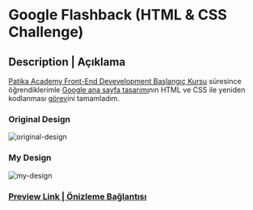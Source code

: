 # Google Flashback (HTML & CSS Challenge)

## Description | Açıklama

[Patika Academy Front-End Devevelopment Başlangıç Kursu](https://academy.patika.dev/tr/paths/baslangic-seviye-frontend-web-development-patikasi) süresince öğrendiklerimle [Google ana sayfa tasarımı](https://web.archive.org/web/19981202230410if_/http://www.google.com/)nın HTML ve CSS ile yeniden kodlanması [görev](https://academy.patika.dev/tr/courses/css/odev2)ini tamamladım.

### Original Design

![original-design](https://github-production-user-asset-6210df.s3.amazonaws.com/117529414/301645882-0c905673-79c8-4390-a362-39f0587bed1d.png?X-Amz-Algorithm=AWS4-HMAC-SHA256&X-Amz-Credential=AKIAVCODYLSA53PQK4ZA%2F20241018%2Fus-east-1%2Fs3%2Faws4_request&X-Amz-Date=20241018T180314Z&X-Amz-Expires=300&X-Amz-Signature=8ff5ae2f2dfc2daab4863cc218aa218d32f1a8b79dbc01ce09523150170aef6d&X-Amz-SignedHeaders=host)

### My Design

![my-design](https://github-production-user-asset-6210df.s3.amazonaws.com/117529414/301647060-d6487ffc-c809-4a9e-9226-25096e7efc27.png?X-Amz-Algorithm=AWS4-HMAC-SHA256&X-Amz-Credential=AKIAVCODYLSA53PQK4ZA%2F20241018%2Fus-east-1%2Fs3%2Faws4_request&X-Amz-Date=20241018T180321Z&X-Amz-Expires=300&X-Amz-Signature=fc08e90d6f568a80adb529d68dc50110b83dfb9962727195798e457f483f6c34&X-Amz-SignedHeaders=host)

### [Preview Link | Önizleme Bağlantısı](https://selimbiber.github.io/Vanilla-CSS-Challenges/%2BDay30-google-flashback/)
